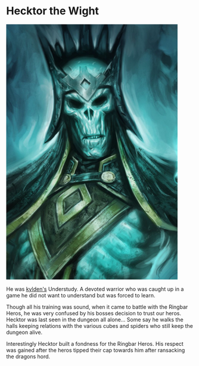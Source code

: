 # Hecktor the Wight
<img class="float-left h-96 mr-8 mb-8 rounded"   src="https://raw.githubusercontent.com/DiscoverTec/anExperiment/main/eberron-by-night/images/characters/hecktor.png"/>

He was [kylden's](/eberron-by-night/npc/kylden-vastadd) Understudy. A devoted warrior who was caught up in a game he did not want to understand but was forced to learn. 

Though all his training was sound, when it came to battle with the Ringbar Heros, he was very confused by his bosses decision to trust our heros. Hecktor was last seen in the dungeon all alone...  Some say he walks the halls keeping relations with the various cubes and spiders who still keep the dungeon alive.

Interestingly Hecktor built a fondness for the Ringbar Heros.  His respect was gained after the heros tipped their cap towards him after ransacking the dragons hord.